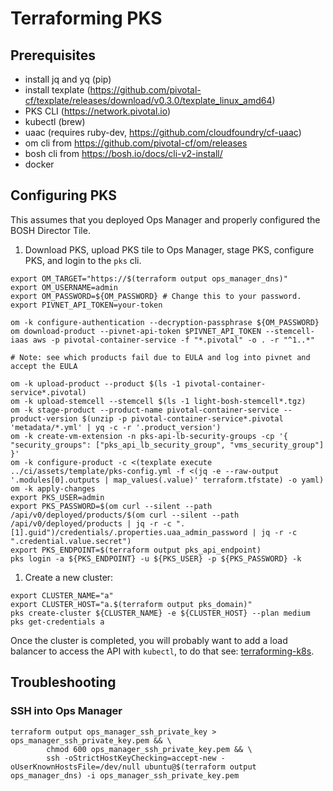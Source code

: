 # Terraforming PKS

## Prerequisites
- install jq and yq (pip)
- install texplate (https://github.com/pivotal-cf/texplate/releases/download/v0.3.0/texplate_linux_amd64)
- PKS CLI (https://network.pivotal.io)
- kubectl (brew)
- uaac (requires ruby-dev, https://github.com/cloudfoundry/cf-uaac)
- om cli from https://github.com/pivotal-cf/om/releases
- bosh cli from https://bosh.io/docs/cli-v2-install/
- docker

## Configuring PKS

This assumes that you deployed Ops Manager and properly configured the BOSH Director Tile.

1. Download PKS, upload PKS tile to Ops Manager, stage PKS, configure PKS, and login to the `pks` cli.

```
export OM_TARGET="https://$(terraform output ops_manager_dns)"
export OM_USERNAME=admin
export OM_PASSWORD=${OM_PASSWORD} # Change this to your password.
export PIVNET_API_TOKEN=your-token

om -k configure-authentication --decryption-passphrase ${OM_PASSWORD}
om download-product --pivnet-api-token $PIVNET_API_TOKEN --stemcell-iaas aws -p pivotal-container-service -f "*.pivotal" -o . -r "^1..*"

# Note: see which products fail due to EULA and log into pivnet and accept the EULA

om -k upload-product --product $(ls -1 pivotal-container-service*.pivotal)
om -k upload-stemcell --stemcell $(ls -1 light-bosh-stemcell*.tgz)
om -k stage-product --product-name pivotal-container-service --product-version $(unzip -p pivotal-container-service*.pivotal 'metadata/*.yml' | yq -c -r '.product_version') 
om -k create-vm-extension -n pks-api-lb-security-groups -cp '{ "security_groups": ["pks_api_lb_security_group", "vms_security_group"] }'
om -k configure-product -c <(texplate execute ../ci/assets/template/pks-config.yml -f <(jq -e --raw-output '.modules[0].outputs | map_values(.value)' terraform.tfstate) -o yaml)
om -k apply-changes
export PKS_USER=admin
export PKS_PASSWORD=$(om curl --silent --path /api/v0/deployed/products/$(om curl --silent --path /api/v0/deployed/products | jq -r -c ".[1].guid")/credentials/.properties.uaa_admin_password | jq -r -c ".credential.value.secret")
export PKS_ENDPOINT=$(terraform output pks_api_endpoint)
pks login -a ${PKS_ENDPOINT} -u ${PKS_USER} -p ${PKS_PASSWORD} -k
```

1. Create a new cluster:

```
export CLUSTER_NAME="a"
export CLUSTER_HOST="a.$(terraform output pks_domain)"
pks create-cluster ${CLUSTER_NAME} -e ${CLUSTER_HOST} --plan medium
pks get-credentials a
```

Once the cluster is completed, you will probably want to add a load balancer to access the API with `kubectl`, to do that see: [terraforming-k8s](../terraforming-k8s/README.md).

## Troubleshooting

### SSH into Ops Manager

```
terraform output ops_manager_ssh_private_key > ops_manager_ssh_private_key.pem && \
        chmod 600 ops_manager_ssh_private_key.pem && \
        ssh -oStrictHostKeyChecking=accept-new -oUserKnownHostsFile=/dev/null ubuntu@$(terraform output ops_manager_dns) -i ops_manager_ssh_private_key.pem
```
